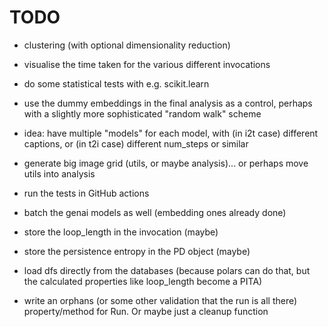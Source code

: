 # TODO

- clustering (with optional dimensionality reduction)

- visualise the time taken for the various different invocations

- do some statistical tests with e.g. scikit.learn

- use the dummy embeddings in the final analysis as a control, perhaps with a
  slightly more sophisticated "random walk" scheme

- idea: have multiple "models" for each model, with (in i2t case) different
  captions, or (in t2i case) different num_steps or similar

- generate big image grid (utils, or maybe analysis)... or perhaps move utils
  into analysis

- run the tests in GitHub actions

- batch the genai models as well (embedding ones already done)

- store the loop_length in the invocation (maybe)

- store the persistence entropy in the PD object (maybe)

- load dfs directly from the databases (because polars can do that, but the
  calculated properties like loop_length become a PITA)

- write an orphans (or some other validation that the run is all there)
  property/method for Run. Or maybe just a cleanup function
